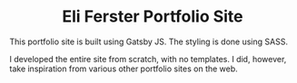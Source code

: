 
<h1 align="center">
  Eli Ferster Portfolio Site
</h1>

This portfolio site is built using Gatsby JS. The styling is done using SASS.

I developed the entire site from scratch, with no templates. I did, however, take inspiration from various other portfolio sites on the web.
